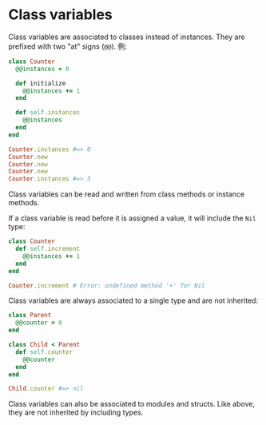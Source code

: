 # Class variables

Class variables are associated to classes instead of instances. They are prefixed with two "at" signs (`@@`). 例:

```ruby
class Counter
  @@instances = 0

  def initialize
    @@instances += 1
  end

  def self.instances
    @@instances
  end
end

Counter.instances #=> 0
Counter.new
Counter.new
Counter.new
Counter.instances #=> 3
```

Class variables can be read and written from class methods or instance methods.

If a class variable is read before it is assigned a value, it will include the `Nil` type:

```ruby
class Counter
  def self.increment
    @@instances += 1
  end
end

Counter.increment # Error: undefined method '+' for Nil
```

Class variables are always associated to a single type and are not inherited:

```ruby
class Parent
  @@counter = 0
end

class Child < Parent
  def self.counter
    @@counter
  end
end

Child.counter #=> nil
```

Class variables can also be associated to modules and structs. Like above, they are not inherited by including types.
